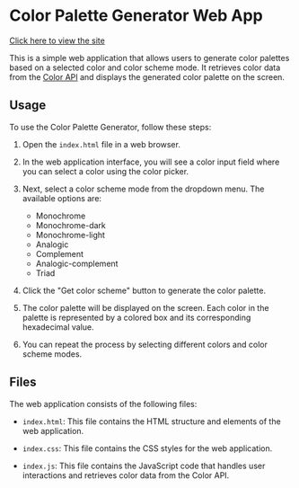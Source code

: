 # Color Palette Generator Web App

[Click here to view the site](https://samads-color-pallete.netlify.app)

This is a simple web application that allows users to generate color palettes based on a selected color and color scheme mode. It retrieves color data from the [Color API](https://www.thecolorapi.com/) and displays the generated color palette on the screen.

## Usage

To use the Color Palette Generator, follow these steps:

1. Open the `index.html` file in a web browser.

2. In the web application interface, you will see a color input field where you can select a color using the color picker.

3. Next, select a color scheme mode from the dropdown menu. The available options are:
   - Monochrome
   - Monochrome-dark
   - Monochrome-light
   - Analogic
   - Complement
   - Analogic-complement
   - Triad

4. Click the "Get color scheme" button to generate the color palette.

5. The color palette will be displayed on the screen. Each color in the palette is represented by a colored box and its corresponding hexadecimal value.

6. You can repeat the process by selecting different colors and color scheme modes.

## Files

The web application consists of the following files:

- `index.html`: This file contains the HTML structure and elements of the web application.

- `index.css`: This file contains the CSS styles for the web application.

- `index.js`: This file contains the JavaScript code that handles user interactions and retrieves color data from the Color API.

